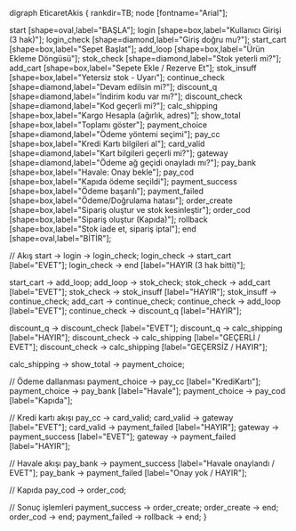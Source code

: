 digraph EticaretAkis {
  rankdir=TB;
  node [fontname="Arial"];

  start [shape=oval,label="BAŞLA"];
  login [shape=box,label="Kullanıcı Girişi (3 hak)"];
  login_check [shape=diamond,label="Giriş doğru mu?"];
  start_cart [shape=box,label="Sepet Başlat"];
  add_loop [shape=box,label="Ürün Ekleme Döngüsü"];
  stok_check [shape=diamond,label="Stok yeterli mi?"];
  add_cart [shape=box,label="Sepete Ekle / Rezerve Et"];
  stok_insuff [shape=box,label="Yetersiz stok - Uyarı"];
  continue_check [shape=diamond,label="Devam edilsin mi?"];
  discount_q [shape=diamond,label="İndirim kodu var mı?"];
  discount_check [shape=diamond,label="Kod geçerli mi?"];
  calc_shipping [shape=box,label="Kargo Hesapla (ağırlık, adres)"];
  show_total [shape=box,label="Toplamı göster"];
  payment_choice [shape=diamond,label="Ödeme yöntemi seçimi"];
  pay_cc [shape=box,label="Kredi Kartı bilgileri al"];
  card_valid [shape=diamond,label="Kart bilgileri geçerli mi?"];
  gateway [shape=diamond,label="Ödeme ağ geçidi onayladı mı?"];
  pay_bank [shape=box,label="Havale: Onay bekle"];
  pay_cod [shape=box,label="Kapıda ödeme seçildi"];
  payment_success [shape=box,label="Ödeme başarılı"];
  payment_failed [shape=box,label="Ödeme/Doğrulama hatası"];
  order_create [shape=box,label="Sipariş oluştur ve stok kesinleştir"];
  order_cod [shape=box,label="Sipariş oluştur (Kapıda)"];
  rollback [shape=box,label="Stok iade et, sipariş iptal"];
  end [shape=oval,label="BİTİR"];

  // Akış
  start -> login -> login_check;
  login_check -> start_cart [label="EVET"];
  login_check -> end [label="HAYIR (3 hak bitti)"];

  start_cart -> add_loop;
  add_loop -> stok_check;
  stok_check -> add_cart [label="EVET"];
  stok_check -> stok_insuff [label="HAYIR"];
  stok_insuff -> continue_check;
  add_cart -> continue_check;
  continue_check -> add_loop [label="EVET"];
  continue_check -> discount_q [label="HAYIR"];

  discount_q -> discount_check [label="EVET"];
  discount_q -> calc_shipping [label="HAYIR"];
  discount_check -> calc_shipping [label="GEÇERLİ / EVET"];
  discount_check -> calc_shipping [label="GEÇERSİZ / HAYIR"];

  calc_shipping -> show_total -> payment_choice;

  // Ödeme dallanması
  payment_choice -> pay_cc [label="KrediKartı"];
  payment_choice -> pay_bank [label="Havale"];
  payment_choice -> pay_cod [label="Kapıda"];

  // Kredi kartı akışı
  pay_cc -> card_valid;
  card_valid -> gateway [label="EVET"];
  card_valid -> payment_failed [label="HAYIR"];
  gateway -> payment_success [label="EVET"];
  gateway -> payment_failed [label="HAYIR"];

  // Havale akışı
  pay_bank -> payment_success [label="Havale onaylandı / EVET"];
  pay_bank -> payment_failed [label="Onay yok / HAYIR"];

  // Kapıda
  pay_cod -> order_cod;

  // Sonuç işlemleri
  payment_success -> order_create;
  order_create -> end;
  order_cod -> end;
  payment_failed -> rollback -> end;
}
